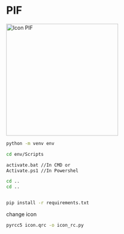 # PIF

<img src="icons/icon.ico" alt="Icon PIF" height="300">

```bash
python -m venv env

cd env/Scripts

activate.bat //In CMD or
Activate.ps1 //In Powershel

cd ..
cd ..


pip install -r requirements.txt

```
change icon 

```bash
pyrcc5 icon.qrc -o icon_rc.py
```